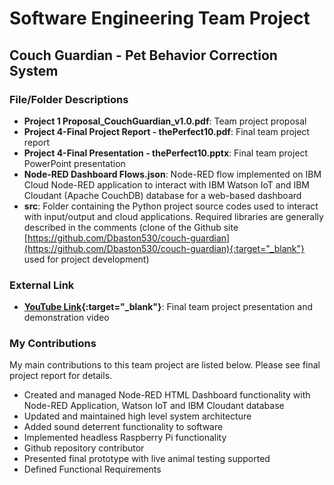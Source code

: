 # Software Engineering Team Project
## Couch Guardian - Pet Behavior Correction System

### File/Folder Descriptions
- **Project 1 Proposal_CouchGuardian_v1.0.pdf**: Team project proposal
- **Project 4-Final Project Report - thePerfect10.pdf**: Final team project report
- **Project 4-Final Presentation - thePerfect10.pptx**: Final team project PowerPoint presentation
- **Node-RED Dashboard Flows.json**: Node-RED flow implemented on IBM Cloud Node-RED application to interact with IBM Watson IoT and IBM Cloudant (Apache CouchDB) database for a web-based dashboard
- **src**: Folder containing the Python project source codes used to interact with input/output and cloud applications. Required libraries are generally described in the comments (clone of the Github site [https://github.com/Dbaston530/couch-guardian](https://github.com/Dbaston530/couch-guardian){:target="_blank"} used for project development)

### External Link
- **[YouTube Link](https://youtu.be/2tebSB6xQng){:target="_blank"}**: Final team project presentation and demonstration video

### My Contributions
My main contributions to this team project are listed below. Please see final project report for details.
- Created and managed Node-RED HTML Dashboard functionality with Node-RED Application, Watson IoT and IBM Cloudant database
- Updated and maintained high level system architecture
- Added sound deterrent functionality to software
- Implemented headless Raspberry Pi functionality
- Github repository contributor
- Presented final prototype with live animal testing supported
- Defined Functional Requirements
